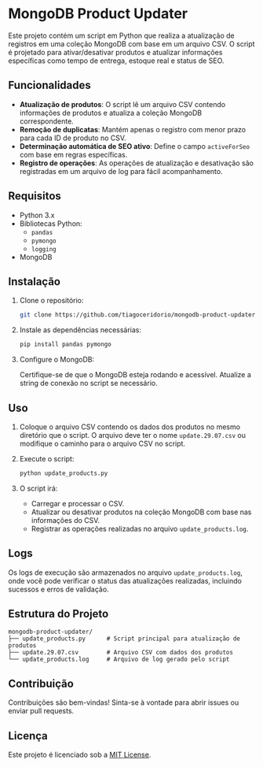 # MongoDB Product Updater

Este projeto contém um script em Python que realiza a atualização de registros em uma coleção MongoDB com base em um arquivo CSV. O script é projetado para ativar/desativar produtos e atualizar informações específicas como tempo de entrega, estoque real e status de SEO.

## Funcionalidades

- **Atualização de produtos**: O script lê um arquivo CSV contendo informações de produtos e atualiza a coleção MongoDB correspondente.
- **Remoção de duplicatas**: Mantém apenas o registro com menor prazo para cada ID de produto no CSV.
- **Determinação automática de SEO ativo**: Define o campo `activeForSeo` com base em regras específicas.
- **Registro de operações**: As operações de atualização e desativação são registradas em um arquivo de log para fácil acompanhamento.

## Requisitos

- Python 3.x
- Bibliotecas Python:
  - `pandas`
  - `pymongo`
  - `logging`
- MongoDB

## Instalação

1. Clone o repositório:

   ```bash
   git clone https://github.com/tiagoceridorio/mongodb-product-updater.git
   ```

2. Instale as dependências necessárias:

   ```bash
   pip install pandas pymongo
   ```

3. Configure o MongoDB:

   Certifique-se de que o MongoDB esteja rodando e acessível. Atualize a string de conexão no script se necessário.

## Uso

1. Coloque o arquivo CSV contendo os dados dos produtos no mesmo diretório que o script. O arquivo deve ter o nome `update.29.07.csv` ou modifique o caminho para o arquivo CSV no script.

2. Execute o script:

   ```bash
   python update_products.py
   ```

3. O script irá:

   - Carregar e processar o CSV.
   - Atualizar ou desativar produtos na coleção MongoDB com base nas informações do CSV.
   - Registrar as operações realizadas no arquivo `update_products.log`.

## Logs

Os logs de execução são armazenados no arquivo `update_products.log`, onde você pode verificar o status das atualizações realizadas, incluindo sucessos e erros de validação.

## Estrutura do Projeto

```plaintext
mongodb-product-updater/
├── update_products.py      # Script principal para atualização de produtos
├── update.29.07.csv        # Arquivo CSV com dados dos produtos
└── update_products.log     # Arquivo de log gerado pelo script
```

## Contribuição

Contribuições são bem-vindas! Sinta-se à vontade para abrir issues ou enviar pull requests.

## Licença

Este projeto é licenciado sob a [MIT License](LICENSE).
